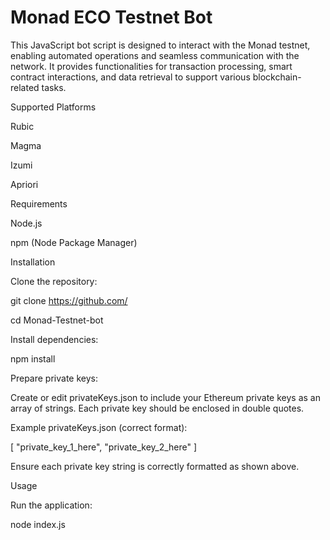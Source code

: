 
# Monad ECO Testnet Bot
This JavaScript bot script is designed to interact with the Monad testnet, enabling automated operations and seamless communication with the network. It provides functionalities for transaction processing, smart contract interactions, and data retrieval to support various blockchain-related tasks.

Supported Platforms

Rubic

Magma

Izumi

Apriori

Requirements

Node.js

npm (Node Package Manager)

Installation

Clone the repository:

git clone https://github.com/

cd Monad-Testnet-bot

Install dependencies:

npm install

Prepare private keys:

Create or edit privateKeys.json to include your Ethereum private keys as an array of strings. Each private key should be enclosed in double quotes.

Example privateKeys.json (correct format):

[
    "private_key_1_here",
    "private_key_2_here"
]

Ensure each private key string is correctly formatted as shown above.

Usage

Run the application:

node index.js
